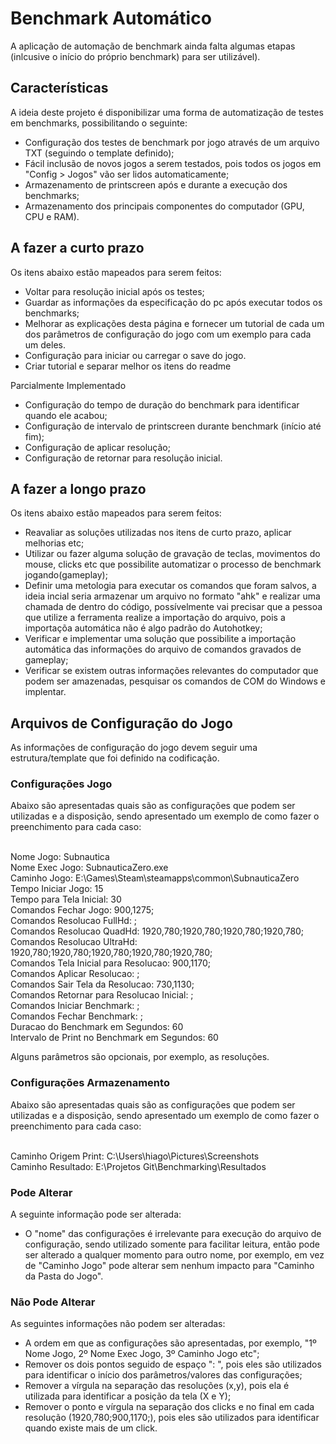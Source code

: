 # Benchmark Automático

A aplicação de automação de benchmark ainda falta algumas etapas (inlcusive o início do próprio benchmark) para ser utilizável).

## Características

A ideia deste projeto é disponibilizar uma forma de automatização de testes em benchmarks, possibilitando o seguinte:

- Configuração dos testes de benchmark por jogo através de um arquivo TXT (seguindo o template definido);
- Fácil inclusão de novos jogos a serem testados, pois todos os jogos em "Config > Jogos" vão ser lidos automaticamente;
- Armazenamento de printscreen após e durante a execução dos benchmarks;
- Armazenamento dos principais componentes do computador (GPU, CPU e RAM).

## A fazer a curto prazo

Os itens abaixo estão mapeados para serem feitos:

- Voltar para resolução inicial após os testes;
- Guardar as informações da especificação do pc após executar todos os benchmarks;
- Melhorar as explicações desta página e fornecer um tutorial de cada um dos parâmetros de configuração do jogo com um exemplo para cada um deles.
- Configuração para iniciar ou carregar o save do jogo.
- Criar tutorial e separar melhor os itens do readme

Parcialmente Implementado

- Configuração do tempo de duração do benchmark para identificar quando ele acabou;
- Configuração de intervalo de printscreen durante benchmark (início até fim);
- Configuração de aplicar resolução;
- Configuração de retornar para resolução inicial.

## A fazer a longo prazo

Os itens abaixo estão mapeados para serem feitos:

- Reavaliar as soluções utilizadas nos itens de curto prazo, aplicar melhorias etc;
- Utilizar ou fazer alguma solução de gravação de teclas, movimentos do mouse, clicks etc que possibilite automatizar o processo de benchmark jogando(gameplay);
- Definir uma metologia para executar os comandos que foram salvos, a ideia incial seria armazenar um arquivo no formato "ahk" e realizar uma chamada de dentro do código, possívelmente vai precisar que a pessoa que utilize a ferramenta realize a importação do arquivo, pois a importaçõa automática não é algo padrão do Autohotkey;
- Verificar e implementar uma solução que possibilite a importação automática das informações do arquivo de comandos gravados de gameplay;
- Verificar se existem outras informações relevantes do computador que podem ser amazenadas, pesquisar os comandos de COM do Windows e implentar.

## Arquivos de Configuração do Jogo

As informações de configuração do jogo devem seguir uma estrutura/template que foi definido na codificação.

### Configurações Jogo

Abaixo são apresentadas quais são as configurações que podem ser utilizadas e a disposição, sendo apresentado um exemplo de como fazer o preenchimento para cada caso:

<br> Nome Jogo: Subnautica
<br> Nome Exec Jogo: SubnauticaZero.exe
<br> Caminho Jogo: E:\Games\Steam\steamapps\common\SubnauticaZero
<br> Tempo Iniciar Jogo: 15
<br> Tempo para Tela Inicial: 30
<br> Comandos Fechar Jogo: 900,1275;
<br> Comandos Resolucao FullHd: ;
<br> Comandos Resolucao QuadHd: 1920,780;1920,780;1920,780;1920,780;
<br> Comandos Resolucao UltraHd: 1920,780;1920,780;1920,780;1920,780;1920,780;
<br> Comandos Tela Inicial para Resolucao: 900,1170;
<br> Comandos Aplicar Resolucao: ;
<br> Comandos Sair Tela da Resolucao: 730,1130;
<br> Comandos Retornar para Resolucao Inicial: ;
<br> Comandos Iniciar Benchmark: ;
<br> Comandos Fechar Benchmark: ;
<br> Duracao do Benchmark em Segundos: 60
<br> Intervalo de Print no Benchmark em Segundos: 60

Alguns parâmetros são opcionais, por exemplo, as resoluções.

### Configurações Armazenamento

Abaixo são apresentadas quais são as configurações que podem ser utilizadas e a disposição, sendo apresentado um exemplo de como fazer o preenchimento para cada caso:

<br> Caminho Origem Print: C:\Users\hiago\Pictures\Screenshots
<br> Caminho Resultado: E:\Projetos Git\Benchmarking\Resultados

### Pode Alterar

A seguinte informação pode ser alterada:

- O "nome" das configurações é irrelevante para execução do arquivo de configuração, sendo utilizado somente para facilitar leitura, então pode ser alterado a qualquer momento para outro nome, por exemplo, em vez de "Caminho Jogo" pode alterar sem nenhum impacto para "Caminho da Pasta do Jogo".

### Não Pode Alterar

As seguintes informações não podem ser alteradas:

- A ordem em que as configurações são apresentadas, por exemplo, "1º Nome Jogo, 2º Nome Exec Jogo, 3º Caminho Jogo etc";
- Remover os dois pontos seguido de espaço ": ", pois eles são utilizados para identificar o início dos parâmetros/valores das configurações;
- Remover a vírgula na separação das resoluções (x,y), pois ela é utilizada para identificar a posição da tela (X e Y);
- Remover o ponto e vírgula na separação dos clicks e no final em cada resolução (1920,780;900,1170;), pois eles são utilizados para identificar quando existe mais de um click.

